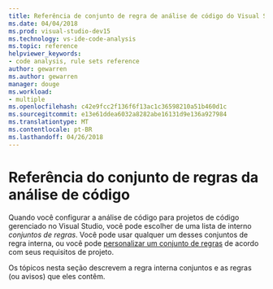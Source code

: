 ```yaml
---
title: Referência de conjunto de regra de análise de código do Visual Studio
ms.date: 04/04/2018
ms.prod: visual-studio-dev15
ms.technology: vs-ide-code-analysis
ms.topic: reference
helpviewer_keywords:
- code analysis, rule sets reference
author: gewarren
ms.author: gewarren
manager: douge
ms.workload:
- multiple
ms.openlocfilehash: c42e9fcc2f136f6f13ac1c36598210a51b460d1c
ms.sourcegitcommit: e13e61ddea6032a8282abe16131d9e136a927984
ms.translationtype: MT
ms.contentlocale: pt-BR
ms.lasthandoff: 04/26/2018
---
```

# <a name="code-analysis-rule-set-reference"></a>Referência do conjunto de regras da análise de código

Quando você configurar a análise de código para projetos de código gerenciado no Visual Studio, você pode escolher de uma lista de interno *conjuntos de regras*. Você pode usar qualquer um desses conjuntos de regra interna, ou você pode [personalizar um conjunto de regras](../code-quality/how-to-create-a-custom-rule-set.md) de acordo com seus requisitos de projeto.

Os tópicos nesta seção descrevem a regra interna conjuntos e as regras (ou avisos) que eles contêm.